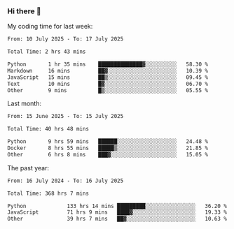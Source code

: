 ### Hi there 👋

My coding time for last week:

<!--START_SECTION:week-->

```txt
From: 10 July 2025 - To: 17 July 2025

Total Time: 2 hrs 43 mins

Python       1 hr 35 mins    ██████████████▓░░░░░░░░░░   58.30 %
Markdown     16 mins         ██▓░░░░░░░░░░░░░░░░░░░░░░   10.39 %
JavaScript   15 mins         ██▒░░░░░░░░░░░░░░░░░░░░░░   09.45 %
Text         10 mins         █▓░░░░░░░░░░░░░░░░░░░░░░░   06.70 %
Other        9 mins          █▒░░░░░░░░░░░░░░░░░░░░░░░   05.55 %
```

<!--END_SECTION:week-->

Last month:

<!--START_SECTION:month-->

```txt
From: 15 June 2025 - To: 15 July 2025

Total Time: 40 hrs 48 mins

Python       9 hrs 59 mins   ██████░░░░░░░░░░░░░░░░░░░   24.48 %
Docker       8 hrs 55 mins   █████▒░░░░░░░░░░░░░░░░░░░   21.85 %
Other        6 hrs 8 mins    ███▓░░░░░░░░░░░░░░░░░░░░░   15.05 %
```

<!--END_SECTION:month-->

The past year:

<!--START_SECTION:year-->

```txt
From: 16 July 2024 - To: 16 July 2025

Total Time: 368 hrs 7 mins

Python             133 hrs 14 mins █████████░░░░░░░░░░░░░░░░   36.20 %
JavaScript         71 hrs 9 mins   ████▓░░░░░░░░░░░░░░░░░░░░   19.33 %
Other              39 hrs 7 mins   ██▓░░░░░░░░░░░░░░░░░░░░░░   10.63 %
```

<!--END_SECTION:year-->
